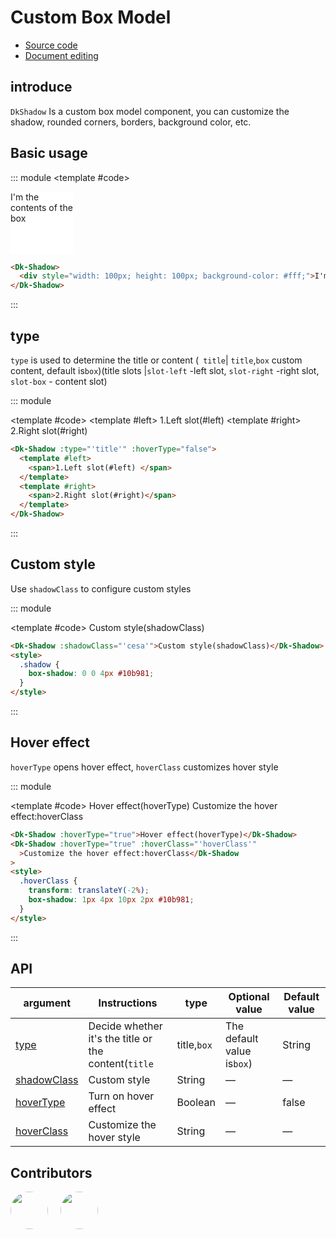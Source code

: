 # Custom Box Model

- [Source code](https://github.com/dk-plus-ui/dk-plus-ui/tree/master/packages/components/dkshadow)
- [Document editing](https://github.com/dk-plus-ui/dk-plus-ui/blob/master/docs/components/shadow.md)

## introduce

`DkShadow` Is a custom box model component, you can customize the shadow, rounded corners, borders, background color, etc.

## Basic usage

::: module
<template #code>
<Dk-Shadow>
<div style="width: 100px; height: 100px; background-color: #fff;">I'm the contents of the box</div>
</Dk-Shadow>
</template>

```html
<Dk-Shadow>
  <div style="width: 100px; height: 100px; background-color: #fff;">I'm the contents of the box</div>
</Dk-Shadow>
```

:::

## <a id='type'>type</a>

`type` is used to determine the title or content (` title`| `title`,`box`  custom content, default is`box`)(title slots |`slot-left` -left slot, `slot-right` -right slot, `slot-box` - content slot)

::: module

<template #code>
<Dk-Shadow :type="'title'" :hoverType="false">
  <template #left>
    <span>1.Left slot(#left) </span>
  </template>
  <template #right>
    <span>2.Right slot(#right)</span>
  </template>
</Dk-Shadow>
</template>

```html
<Dk-Shadow :type="'title'" :hoverType="false">
  <template #left>
    <span>1.Left slot(#left) </span>
  </template>
  <template #right>
    <span>2.Right slot(#right)</span>
  </template>
</Dk-Shadow>
```

:::


## <a id='shadowClass'>Custom style</a>

Use `shadowClass` to configure custom styles

::: module

<template #code>
<Dk-Shadow :shadowClass="'shadow'">Custom style(shadowClass)</Dk-Shadow>

<style>
  .shadow {
    box-shadow: 0 0 4px var(--vp-c-green);
  }
</style>
</template>

```html
<Dk-Shadow :shadowClass="'cesa'">Custom style(shadowClass)</Dk-Shadow>
<style>
  .shadow {
    box-shadow: 0 0 4px #10b981;
  }
</style>
```

:::

## <a id='hoverType'>Hover effect</a>

`hoverType` opens hover effect, `hoverClass` customizes hover style

::: module

<template #code>
<Dk-Shadow :hoverType="true">Hover effect(hoverType)</Dk-Shadow>
<Dk-Shadow :hoverType="true" :hoverClass="'hoverClass'">Customize the hover effect:hoverClass</Dk-Shadow>

<style>
  .hoverClass {
    transform: translateY(-2%);
    box-shadow: 1px 4px 10px 2px var(--vp-c-green);
  }
</style>
</template>

```html
<Dk-Shadow :hoverType="true">Hover effect(hoverType)</Dk-Shadow>
<Dk-Shadow :hoverType="true" :hoverClass="'hoverClass'"
  >Customize the hover effect:hoverClass</Dk-Shadow
>
<style>
  .hoverClass {
    transform: translateY(-2%);
    box-shadow: 1px 4px 10px 2px #10b981;
  }
</style>
```

:::

## API

| argument | Instructions | type | Optional value | Default value |
| --- | --- | --- | --- | --- |
| [type](#type)       | Decide whether it's the title or the content(`title`|title,`box`|The default value is`box`) | String  | —      | box    |
| [shadowClass](#shadowClass)| Custom style | String  | —      | —    |
| [hoverType](#hoverType)  | Turn on hover effect | Boolean | —      | false  |
| [hoverClass](#hoverType) | Customize the hover style | String  | —      | —      |


## Contributors

<div style='display: flex;'>
  <a href="https://github.com/dk-plus-ui" target="_blank">
    <img style='width:60px;height:60px;border-radius: 50%;' src="https://avatars.githubusercontent.com/u/88755587?v=4" />
  </a>
  <a href="https://github.com/dk-plus-ui" target="_blank" style='margin-left:20px;'>
    <img style='width:60px;height:60px;border-radius: 50%;' src="https://avatars.githubusercontent.com/u/117073291?s=64&v=4">
  </a>
</div>

